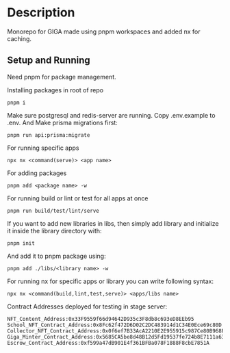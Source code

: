 # Description   
   
Monorepo for GIGA made using pnpm workspaces and added nx for caching.

## Setup and Running

Need pnpm for package management.

Installing packages in root of repo

```
pnpm i
```

Make sure postgresql and redis-server are running.
Copy .env.example to .env. And Make prisma migrations first:

```
pnpm run api:prisma:migrate
```

For running specific apps

```
npx nx <command(serve)> <app name>
```

For adding packages

```
pnpm add <package name> -w
```

For running build or lint or test for all apps at once

```
pnpm run build/test/lint/serve
```

If you want to add new libraries in libs, then simply add library and initialize it inside the library directory with:

```
pnpm init
```

And add it to pnpm package using:

```
pnpm add ./libs/<library name> -w
```

For running nx for specific apps or library you can write following syntax:

```
npx nx <command(build,lint,test,serve)> <apps/libs name>
```

Contract Addresses deployed for testing in stage server:
```
NFT_Content_Address:0x33F9559f66d94642D935c3F8db8c693eD8EEb95
School_NFT_Contract_Address:0x8Fc62f472D6D02C2DC483914d1C34E0Ece69c80D
Collector_NFT_Contract_Address:0x0f6ef7B33AcA2210E2E955915c987Ce80B968FE4
Giga_Minter_Contract_Address:0x5685CA5be8d48B12d5Fd19537fe724b8E7111a63
Escrow_Contract_Address:0xf599a47dB901E4f361BFBa078F1888F8cbE7851A
```
